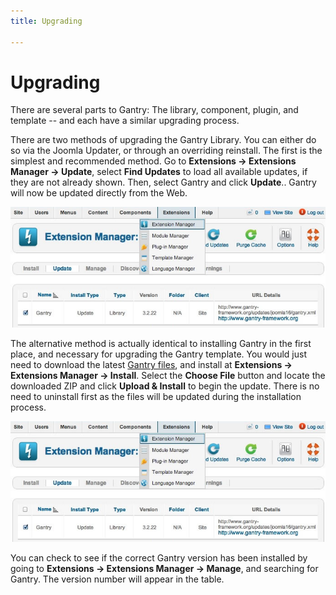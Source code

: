 ```yaml
---
title: Upgrading

---
```


Upgrading
=========
There are several parts to Gantry: The library, component, plugin, and template -- and each have a similar upgrading process.

There are two methods of upgrading the Gantry Library. You can either do so via the Joomla Updater, or through an overriding reinstall. The first is the simplest and recommended method. Go to **Extensions → Extensions Manager → Update**, select **Find Updates** to load all available updates, if they are not already shown. Then, select Gantry and click **Update**.. Gantry will now be updated directly from the Web.

![](assets/upgrading-update.jpg)

The alternative method is actually identical to installing Gantry in the first place, and necessary for upgrading the Gantry template. You would just need to download the latest [Gantry files][files], and install at **Extensions → Extensions Manager → Install**. Select the **Choose File** button and locate the downloaded ZIP and click **Upload & Install** to begin the update. There is no need to uninstall first as the files will be updated during the installation process.

![](assets/upgrading-update.jpg)

You can check to see if the correct Gantry version has been installed by going to **Extensions → Extensions Manager → Manage**, and searching for Gantry. The version number will appear in the table.


[files]: http://code.google.com/p/gantry-framework/downloads/list?can=3&q=platform%3DJoomla25
